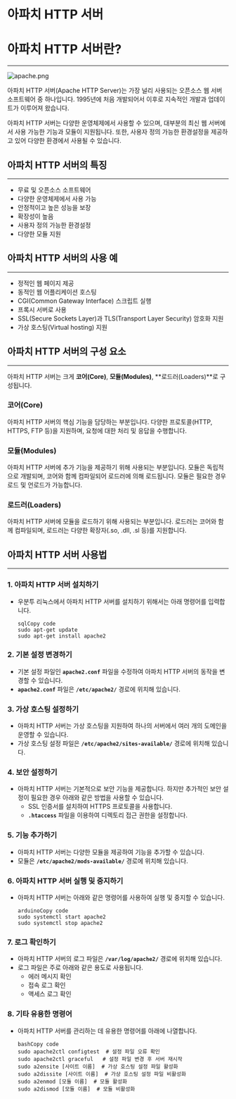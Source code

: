 # 아파치 HTTP 서버

# **아파치 HTTP 서버란?**

---

![apache.png](/img/apache.png)

아파치 HTTP 서버(Apache HTTP Server)는 가장 널리 사용되는 오픈소스 웹 서버 소프트웨어 중 하나입니다. 1995년에 처음 개발되어서 이후로 지속적인 개발과 업데이트가 이루어져 왔습니다.

아파치 HTTP 서버는 다양한 운영체제에서 사용할 수 있으며, 대부분의 최신 웹 서버에서 사용 가능한 기능과 모듈이 지원됩니다. 또한, 사용자 정의 가능한 환경설정을 제공하고 있어 다양한 환경에서 사용될 수 있습니다.

## **아파치 HTTP 서버의 특징**

---

- 무료 및 오픈소스 소프트웨어
- 다양한 운영체제에서 사용 가능
- 안정적이고 높은 성능을 보장
- 확장성이 높음
- 사용자 정의 가능한 환경설정
- 다양한 모듈 지원

## **아파치 HTTP 서버의 사용 예**

---

- 정적인 웹 페이지 제공
- 동적인 웹 어플리케이션 호스팅
- CGI(Common Gateway Interface) 스크립트 실행
- 프록시 서버로 사용
- SSL(Secure Sockets Layer)과 TLS(Transport Layer Security) 암호화 지원
- 가상 호스팅(Virtual hosting) 지원

## **아파치 HTTP 서버의 구성 요소**

---

아파치 HTTP 서버는 크게 **코어(Core)**, **모듈(Modules)**, **로드러(Loaders)**로 구성됩니다.

### **코어(Core)**

아파치 HTTP 서버의 핵심 기능을 담당하는 부분입니다. 다양한 프로토콜(HTTP, HTTPS, FTP 등)을 지원하며, 요청에 대한 처리 및 응답을 수행합니다.

### **모듈(Modules)**

아파치 HTTP 서버에 추가 기능을 제공하기 위해 사용되는 부분입니다. 모듈은 독립적으로 개발되며, 코어와 함께 컴파일되어 로드러에 의해 로드됩니다. 모듈은 필요한 경우 로드 및 언로드가 가능합니다.

### **로드러(Loaders)**

아파치 HTTP 서버에 모듈을 로드하기 위해 사용되는 부분입니다. 로드러는 코어와 함께 컴파일되며, 로드러는 다양한 확장자(.so, .dll, .sl 등)를 지원합니다.

## **아파치 HTTP 서버 사용법**

---

### **1. 아파치 HTTP 서버 설치하기**

- 우분투 리눅스에서 아파치 HTTP 서버를 설치하기 위해서는 아래 명령어를 입력합니다.
    
    ```
    sqlCopy code
    sudo apt-get update
    sudo apt-get install apache2
    ```
    

### **2. 기본 설정 변경하기**

- 기본 설정 파일인 **`apache2.conf`** 파일을 수정하여 아파치 HTTP 서버의 동작을 변경할 수 있습니다.
- **`apache2.conf`** 파일은 **`/etc/apache2/`** 경로에 위치해 있습니다.

### **3. 가상 호스팅 설정하기**

- 아파치 HTTP 서버는 가상 호스팅을 지원하여 하나의 서버에서 여러 개의 도메인을 운영할 수 있습니다.
- 가상 호스팅 설정 파일은 **`/etc/apache2/sites-available/`** 경로에 위치해 있습니다.

### **4. 보안 설정하기**

- 아파치 HTTP 서버는 기본적으로 보안 기능을 제공합니다. 하지만 추가적인 보안 설정이 필요한 경우 아래와 같은 방법을 사용할 수 있습니다.
    - SSL 인증서를 설치하여 HTTPS 프로토콜을 사용합니다.
    - **`.htaccess`** 파일을 이용하여 디렉토리 접근 권한을 설정합니다.

### **5. 기능 추가하기**

- 아파치 HTTP 서버는 다양한 모듈을 제공하여 기능을 추가할 수 있습니다.
- 모듈은 **`/etc/apache2/mods-available/`** 경로에 위치해 있습니다.

### **6. 아파치 HTTP 서버 실행 및 중지하기**

- 아파치 HTTP 서버는 아래와 같은 명령어를 사용하여 실행 및 중지할 수 있습니다.
    
    ```
    arduinoCopy code
    sudo systemctl start apache2
    sudo systemctl stop apache2
    ```
    

### **7. 로그 확인하기**

- 아파치 HTTP 서버의 로그 파일은 **`/var/log/apache2/`** 경로에 위치해 있습니다.
- 로그 파일은 주로 아래와 같은 용도로 사용됩니다.
    - 에러 메시지 확인
    - 접속 로그 확인
    - 액세스 로그 확인

### **8. 기타 유용한 명령어**

- 아파치 HTTP 서버를 관리하는 데 유용한 명령어를 아래에 나열합니다.
    
    ```
    bashCopy code
    sudo apache2ctl configtest  # 설정 파일 오류 확인
    sudo apache2ctl graceful   # 설정 파일 변경 후 서버 재시작
    sudo a2ensite [사이트 이름]  # 가상 호스팅 설정 파일 활성화
    sudo a2dissite [사이트 이름]  # 가상 호스팅 설정 파일 비활성화
    sudo a2enmod [모듈 이름]  # 모듈 활성화
    sudo a2dismod [모듈 이름]  # 모듈 비활성화
    ```